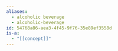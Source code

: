 ```yaml
---
aliases:
  - alcoholic beverage
  - alcoholic-beverage
id: 54768a86-aea3-4f45-9f76-35e89ef3558d
is-a:
  - "[[concept]]"
---
```

